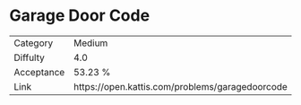 # Garage Door Code

<table>
    <tr>
        <td>Category</td>
        <td>Medium</td>
    </tr>
    <tr>
        <td>Diffulty</td>
        <td>4.0</td>
    </tr>
    <tr>
        <td>Acceptance</td>
        <td>53.23 %</td>
    </tr>
    <tr>
        <td>Link</td>
        <td>https://open.kattis.com/problems/garagedoorcode</td>
    </tr>
</table>